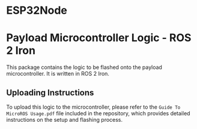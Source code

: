 # ESP32Node
# Payload Microcontroller Logic - ROS 2 Iron

This package contains the logic to be flashed onto the payload microcontroller. It is written in ROS 2 Iron.

## Uploading Instructions

To upload this logic to the microcontroller, please refer to the `Guide To MicroROS Usage.pdf` file included in the repository, which provides detailed instructions on the setup and flashing process.
